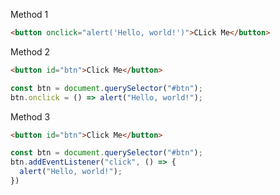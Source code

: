 Method 1
```html
<button onclick="alert('Hello, world!')">CLick Me</button>
```

Method 2
```html
<button id="btn">Click Me</button>
```

```js
const btn = document.querySelector("#btn");
btn.onclick = () => alert("Hello, world!");
```

Method 3
```html
<button id="btn">Click Me</button>
```

```js
const btn = document.querySelector("#btn");
btn.addEventListener("click", () => {
  alert("Hello, world!");
})
```